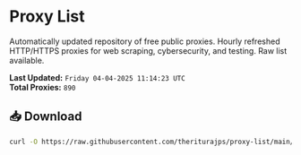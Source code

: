 # Proxy List

Automatically updated repository of free public proxies. Hourly refreshed HTTP/HTTPS proxies for web scraping, cybersecurity, and testing. Raw list available.

**Last Updated:** `Friday 04-04-2025 11:14:23 UTC`  
**Total Proxies:** `890`

## 📥 Download
```bash
curl -O https://raw.githubusercontent.com/theriturajps/proxy-list/main/proxies.txt
